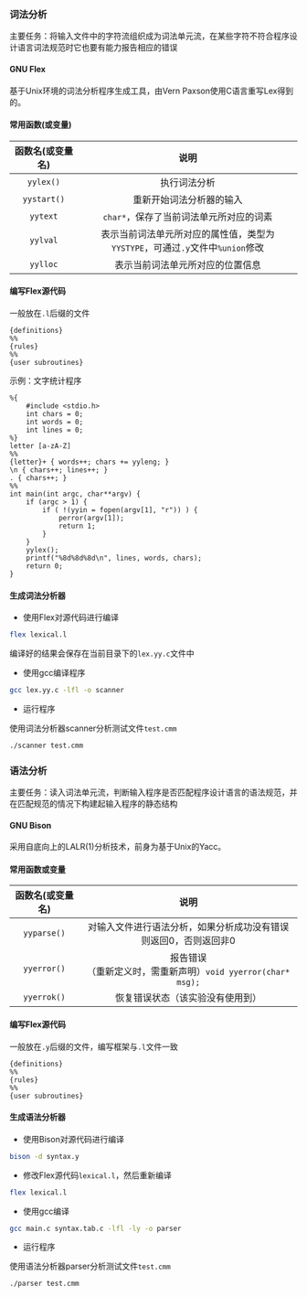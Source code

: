 
### 词法分析

主要任务：将输入文件中的字符流组织成为词法单元流，在某些字符不符合程序设计语言词法规范时它也要有能力报告相应的错误

#### GNU Flex

基于Unix环境的词法分析程序生成工具，由Vern Paxson使用C语言重写Lex得到的。

#### 常用函数(或变量)

|函数名(或变量名)|说明|
|:--:|:--:|
|`yylex()`|执行词法分析|
|`yystart()`|重新开始词法分析器的输入|
|`yytext`|`char*`，保存了当前词法单元所对应的词素|
|`yylval`|表示当前词法单元所对应的属性值，类型为`YYSTYPE`，可通过`.y`文件中`%union`修改|
|`yylloc`|表示当前词法单元所对应的位置信息|


#### 编写Flex源代码

一般放在`.l`后缀的文件

```lexical
{definitions}
%%
{rules}
%%
{user subroutines}
```

示例：文字统计程序
```
%{
    #include <stdio.h>
    int chars = 0;
    int words = 0;
    int lines = 0;
%}
letter [a-zA-Z]
%%
{letter}+ { words++; chars += yyleng; }
\n { chars++; lines++; }
. { chars++; }
%%
int main(int argc, char**argv) {
    if (argc > 1) {
        if ( !(yyin = fopen(argv[1], "r")) ) {
            perror(argv[1]);
            return 1;
        }
    }
    yylex();
    printf("%8d%8d%8d\n", lines, words, chars);
    return 0;
}
```

#### 生成词法分析器

- 使用Flex对源代码进行编译
```bash
flex lexical.l
```
编译好的结果会保存在当前目录下的`lex.yy.c`文件中

- 使用gcc编译程序
```bash
gcc lex.yy.c -lfl -o scanner
```

- 运行程序

使用词法分析器scanner分析测试文件`test.cmm`
```bash
./scanner test.cmm
```



### 语法分析

主要任务：读入词法单元流，判断输入程序是否匹配程序设计语言的语法规范，并在匹配规范的情况下构建起输入程序的静态结构

#### GNU Bison

采用自底向上的LALR(1)分析技术，前身为基于Unix的Yacc。

#### 常用函数或变量

|函数名(或变量名)|说明|
|:--:|:--:|
|`yyparse()`|对输入文件进行语法分析，如果分析成功没有错误则返回0，否则返回非0|
|`yyerror()`|报告错误<br>（重新定义时，需重新声明）`void yyerror(char* msg);`|
|`yyerrok()`|恢复错误状态（该实验没有使用到）|


#### 编写Flex源代码

一般放在`.y`后缀的文件，编写框架与`.l`文件一致

```bison
{definitions}
%%
{rules}
%%
{user subroutines}
```

#### 生成语法分析器

- 使用Bison对源代码进行编译
```bash
bison -d syntax.y
```

- 修改Flex源代码`lexical.l`，然后重新编译
```bash
flex lexical.l
```

- 使用gcc编译
```bash
gcc main.c syntax.tab.c -lfl -ly -o parser
```

- 运行程序

使用语法分析器parser分析测试文件`test.cmm`
```bash
./parser test.cmm
```